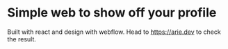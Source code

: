 # Simple web to show off your profile
Built with react and design with webflow.
Head to https://arie.dev to check the result.
